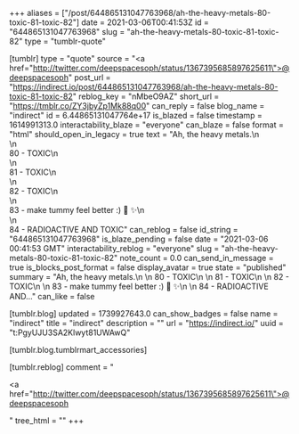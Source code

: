 +++
aliases = ["/post/644865131047763968/ah-the-heavy-metals-80-toxic-81-toxic-82"]
date = 2021-03-06T00:41:53Z
id = "644865131047763968"
slug = "ah-the-heavy-metals-80-toxic-81-toxic-82"
type = "tumblr-quote"

[tumblr]
type = "quote"
source = "<a href=\"http://twitter.com/deepspacesoph/status/1367395685897625611\">@deepspacesoph</a>"
post_url = "https://indirect.io/post/644865131047763968/ah-the-heavy-metals-80-toxic-81-toxic-82"
reblog_key = "nMbeO9AZ"
short_url = "https://tmblr.co/ZY3jbyZp1Mk88q00"
can_reply = false
blog_name = "indirect"
id = 6.44865131047764e+17
is_blazed = false
timestamp = 1614991313.0
interactability_blaze = "everyone"
can_blaze = false
format = "html"
should_open_in_legacy = true
text = "Ah, the heavy metals.\n<br/>\n<br/>80 - TOXIC\n<br/>\n<br/>81 - TOXIC\n<br/>\n<br/>82 - TOXIC\n<br/>\n<br/>83 - make tummy feel better :) 🌈 ✨\n<br/>\n<br/>84 - RADIOACTIVE AND TOXIC"
can_reblog = false
id_string = "644865131047763968"
is_blaze_pending = false
date = "2021-03-06 00:41:53 GMT"
interactability_reblog = "everyone"
slug = "ah-the-heavy-metals-80-toxic-81-toxic-82"
note_count = 0.0
can_send_in_message = true
is_blocks_post_format = false
display_avatar = true
state = "published"
summary = "Ah, the heavy metals.\n \n 80 - TOXIC\n \n 81 - TOXIC\n \n 82 - TOXIC\n \n 83 - make tummy feel better :) 🌈 ✨\n \n 84 - RADIOACTIVE AND..."
can_like = false

[tumblr.blog]
updated = 1739927643.0
can_show_badges = false
name = "indirect"
title = "indirect"
description = ""
url = "https://indirect.io/"
uuid = "t:PgyUJU3SA2Klwyt81UWAwQ"

[tumblr.blog.tumblrmart_accessories]

[tumblr.reblog]
comment = "<p><a href=\"http://twitter.com/deepspacesoph/status/1367395685897625611\">@deepspacesoph</a></p>"
tree_html = ""
+++
